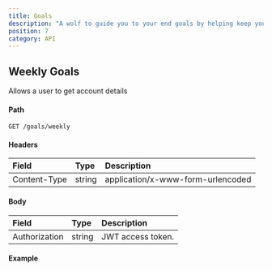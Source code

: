 ```yaml
---
title: Goals
description: "A wolf to guide you to your end goals by helping keep you on track weely, bi-weekly or even monthly and yearly goals."
position: 7
category: API
---
```


## Weekly Goals

Allows a user to get account details

#### Path

`GET /goals/weekly`

#### Headers

| Field        | Type   | Description                       |
| :----------- | :----- | :-------------------------------- |
| Content-Type | string | application/x-www-form-urlencoded |

#### Body

| Field         | Type   | Description       |
| :------------ | :----- | :---------------- |
| Authorization | string | JWT access token. |

#### Example

<code-group>
  <code-block label="Request" active>

```sh

```

  </code-block>
  <code-block label="Response
">

```json

```

  </code-block>
</code-group>

